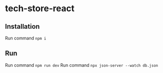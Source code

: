 # tech-store-react

## Installation
Run command `npm i`

## Run
Run command `npm run dev`
Run command `npx json-server --watch db.json`
